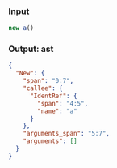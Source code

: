 ### Input
```js parse:expr
new a()
```

### Output: ast
```json
{
  "New": {
    "span": "0:7",
    "callee": {
      "IdentRef": {
        "span": "4:5",
        "name": "a"
      }
    },
    "arguments_span": "5:7",
    "arguments": []
  }
}
```
